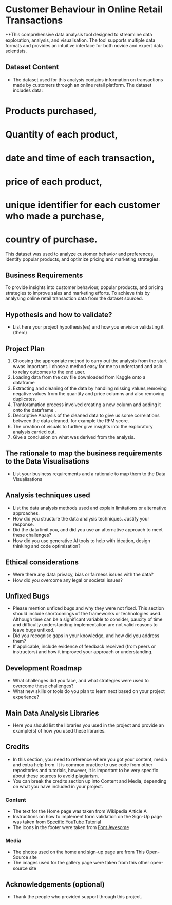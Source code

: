 #  Customer Behaviour in Online Retail Transactions


**This comprehensive data analysis tool designed to streamline data exploration, analysis, and visualisation. The tool supports multiple data formats and provides an intuitive interface for both novice and expert data scientists.



## Dataset Content
* The dataset used for this analysis contains information on transactions made by customers through an online retail platform. The dataset includes data:
# Products purchased, 
# Quantity of each product,
# date and time of each transaction, 
# price of each product, 
# unique identifier for each customer who made a purchase, 
# country of purchase. 
This dataset was used to analyze customer behavior and preferences, identify popular products, and optimize pricing and marketing strategies.

## Business Requirements
To provide insights into customer behaviour, popular products, and pricing strategies to improve sales and marketing efforts. 
To achieve this by analysing online retail transaction data from the dataset sourced.

## Hypothesis and how to validate?
* List here your project hypothesis(es) and how you envision validating it (them) 

## Project Plan

1. Choosing the appropriate method to carry out the analysis from the start wwas important. I chose a method easy for me to understand and aslo to relay outcomes to the end user.
2. Loading data from the csv file downloaded from Kaggle onto a dataframe
3. Extracting and cleaning of the data by handling missing values,removing negative values from the quantity and price columns and also removing duplicates.
4. Tranforamation process involved creating a new column and adding it onto the dataframe .
5. Descriptive Analysis of the cleaned data to give us some correlations between the data cleaned. for example the RFM score.
6. The creation of visuals to further give insights into the exploratory analysis carried out.
7. Give a conclusion on what was derived from the analysis.

## The rationale to map the business requirements to the Data Visualisations
* List your business requirements and a rationale to map them to the Data Visualisations

## Analysis techniques used
* List the data analysis methods used and explain limitations or alternative approaches.
* How did you structure the data analysis techniques. Justify your response.
* Did the data limit you, and did you use an alternative approach to meet these challenges?
* How did you use generative AI tools to help with ideation, design thinking and code optimisation?

## Ethical considerations
* Were there any data privacy, bias or fairness issues with the data?
* How did you overcome any legal or societal issues?

  

## Unfixed Bugs
* Please mention unfixed bugs and why they were not fixed. This section should include shortcomings of the frameworks or technologies used. Although time can be a significant variable to consider, paucity of time and difficulty understanding implementation are not valid reasons to leave bugs unfixed.
* Did you recognise gaps in your knowledge, and how did you address them?
* If applicable, include evidence of feedback received (from peers or instructors) and how it improved your approach or understanding.

## Development Roadmap
* What challenges did you face, and what strategies were used to overcome these challenges?
* What new skills or tools do you plan to learn next based on your project experience? 



## Main Data Analysis Libraries
* Here you should list the libraries you used in the project and provide an example(s) of how you used these libraries.


## Credits 

* In this section, you need to reference where you got your content, media and extra help from. It is common practice to use code from other repositories and tutorials, however, it is important to be very specific about these sources to avoid plagiarism. 
* You can break the credits section up into Content and Media, depending on what you have included in your project. 

### Content 

- The text for the Home page was taken from Wikipedia Article A
- Instructions on how to implement form validation on the Sign-Up page was taken from [Specific YouTube Tutorial](https://www.youtube.com/)
- The icons in the footer were taken from [Font Awesome](https://fontawesome.com/)

### Media

- The photos used on the home and sign-up page are from This Open-Source site
- The images used for the gallery page were taken from this other open-source site



## Acknowledgements (optional)
* Thank the people who provided support through this project.